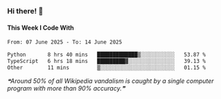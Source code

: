 ### Hi there! 👋

#### This Week I Code With
<!--START_SECTION:waka-->

```txt
From: 07 June 2025 - To: 14 June 2025

Python       8 hrs 40 mins   █████████████▒░░░░░░░░░░░   53.87 %
TypeScript   6 hrs 18 mins   █████████▓░░░░░░░░░░░░░░░   39.13 %
Other        11 mins         ▒░░░░░░░░░░░░░░░░░░░░░░░░   01.15 %
```

<!--END_SECTION:waka-->

<!--STARTS_HERE_QUOTE_README-->
<i>❝Around 50% of all Wikipedia vandalism is caught by a single computer program with more than 90% accuracy.❞</i>
<!--ENDS_HERE_QUOTE_README-->
